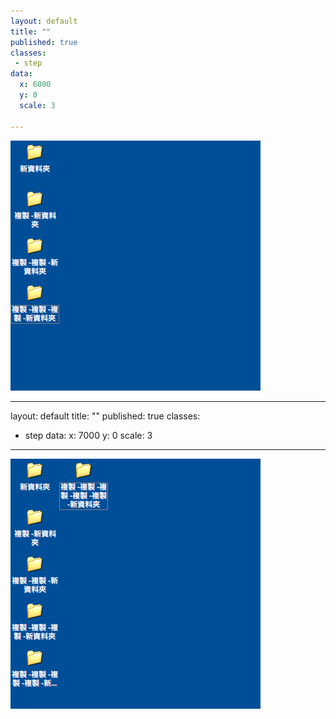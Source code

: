 ```yaml
---
layout: default
title: ""
published: true
classes:
 - step
data:
  x: 6000
  y: 0
  scale: 3

---
```


![v4](v4.png)



---
layout: default
title: ""
published: true
classes:
 - step
data:
  x: 7000
  y: 0
  scale: 3

---

![v5](v5.png)



